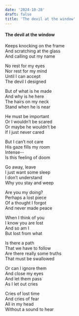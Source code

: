 ```yaml
---
date: '2024-10-28'
draft: false
title: 'The devil at the window'
---
```


#### The devil at the window
Keeps knocking on the frame\
And scratching at the glass\
And calling out my name

No rest for my eyes\
Nor rest for my mind\
Until I can accept\
The devil I designed

But of what is he made\
And why is he here\
The hairs on my neck\
Stand when he is near

He must be important\
Or I wouldn’t be scared\
Or maybe he wouldn’t be\
If I just never cared

But I can’t not care\
His gaze fills my room\
Intense--\
Is this feeling of doom

Go away, leave\
I just want some sleep\
I don’t understand\
Why you stay and weep

Are you my doing?\
Perhaps a lost piece\
Of a thought I forgot\
And never made peace

When I think of you\
I know you are lost\
And so am I\
But lost from what

Is there a path\
That we have to follow\
Are there really some truths\
That must be swallowed

Or can I ignore them\
And close my eyes\
And let them pass\
As I let out cries

Cries of lost time\
And cries of fear\
All in my head\
Without a sound to hear